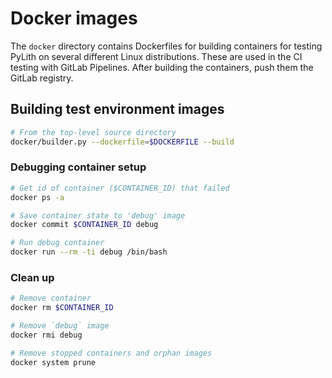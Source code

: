 # Docker images

The `docker` directory contains Dockerfiles for building containers
for testing PyLith on several different Linux distributions. These are
used in the CI testing with GitLab Pipelines. After building the
containers, push them the GitLab registry.

## Building test environment images

```bash
# From the top-level source directory
docker/builder.py --dockerfile=$DOCKERFILE --build
```

### Debugging container setup

```bash
# Get id of container ($CONTAINER_ID) that failed
docker ps -a

# Save container state to 'debug' image
docker commit $CONTAINER_ID debug

# Run debug container
docker run --rm -ti debug /bin/bash
```

### Clean up

```bash
# Remove container
docker rm $CONTAINER_ID

# Remove `debug` image
docker rmi debug

# Remove stopped containers and orphan images
docker system prune
```
